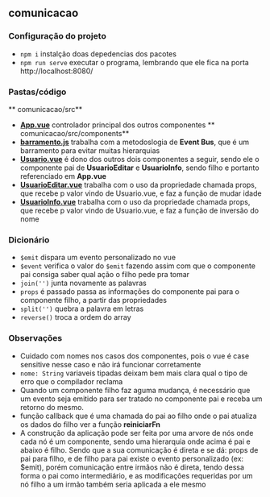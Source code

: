 ## comunicacao

### Configuração do projeto
- `npm i` instalção doas depedencias dos pacotes
- `npm run serve` executar o programa, lembrando que ele fica na porta http://localhost:8080/

### Pastas/código
** comunicacao/src**
- **[App.vue](https://github.com/TheJessicaBohn/VueJS/tree/master/comunicacao/src/App.vue)** controlador principal dos outros componentes
** comunicacao/src/components**
- **[barramento.js](https://github.com/TheJessicaBohn/VueJS/tree/master/comunicacao/src/barramento.js)** trabalha com a metodoslogia de **Event Bus**, que é um barramento para evitar muitas hierarquias
- **[Usuario.vue](https://github.com/TheJessicaBohn/VueJS/tree/master/comunicacao/src/Usuario.vue)** é dono dos outros dois componentes a seguir, sendo ele o componente pai de **UsuarioEditar** e **UsuarioInfo**, sendo filho e portanto referenciado em **App.vue**
- **[UsuarioEditar.vue](https://github.com/TheJessicaBohn/VueJS/tree/master/comunicacao/src/UsuarioEditar.vue)** trabalha com o uso da propriedade chamada props, que recebe p valor vindo de Usuario.vue, e faz a função de mudar idade
- **[UsuarioInfo.vue](https://github.com/TheJessicaBohn/VueJS/tree/master/comunicacao/src/UsuarioInfo.vue)** trabalha com o uso da propriedade chamada props, que recebe p valor vindo de Usuario.vue, e faz a função de inversão do nome

### Dicionário
- `$emit` dispara um evento personalizado no vue
- `$event` verifica o valor do `$emit` fazendo assim com que o componente pai consiga saber qual ação o filho pede pra tomar
- `join('')` junta novamente as palavras
- `props` é passado passa as informações do componente pai para o componente filho, a partir das propriedades
- `split('')` quebra a palavra em letras
- `reverse()` troca a ordem do array

### Observações
- Cuidado com nomes nos casos dos componentes, pois o vue é case sensitive nesse caso e não irá funcionar corretamente
- `nome: String` variaveis tipadas deixam bem mais clara qual o tipo de erro que o compilador reclama
- Quando um componente filho faz aguma mudança, é necessário que um evento seja emitido para ser tratado no componente pai e receba um retorno do mesmo.
- função callback que é uma chamada do pai ao filho onde o pai atualiza os dados do filho ver a função **reiniciarFn** 
- A construção da aplicação pode ser feita por uma arvore de nós onde cada nó é um componente, sendo uma hierarquia onde acima é  pai e abaixo é filho.
	Sendo que a sua comunicação é direta e se dá: props  de pai para filho, e de filho para pai existe o evento personalizado (ex: $emit), porém comunicação entre irmãos não é direta, tendo dessa forma o pai como intermediário, e as modificações requeridas por um nó filho a um irmão também seria aplicada a ele mesmo